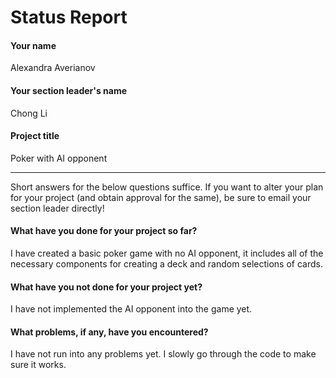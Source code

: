 # Status Report

#### Your name

Alexandra Averianov

#### Your section leader's name

Chong Li

#### Project title

Poker with AI opponent

***

Short answers for the below questions suffice. If you want to alter your plan for your project (and obtain approval for the same), be sure to email your section leader directly!

#### What have you done for your project so far?

I have created a basic poker game with no AI opponent, it includes all of the necessary components for creating a deck and random selections of cards.

#### What have you not done for your project yet?

I have not implemented the AI opponent into the game yet.

#### What problems, if any, have you encountered?

I have not run into any problems yet. I slowly go through the code to make sure it works.


